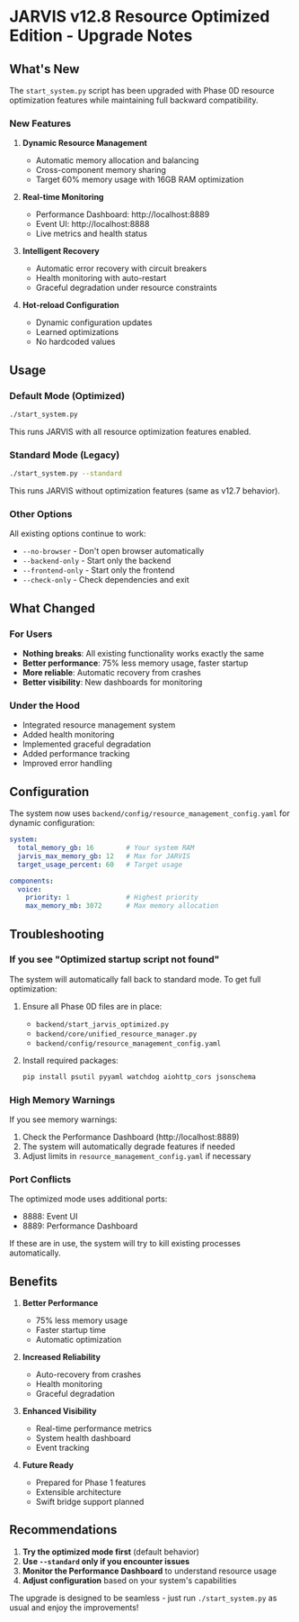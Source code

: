 # JARVIS v12.8 Resource Optimized Edition - Upgrade Notes

## What's New

The `start_system.py` script has been upgraded with Phase 0D resource optimization features while maintaining full backward compatibility.

### New Features

1. **Dynamic Resource Management**
   - Automatic memory allocation and balancing
   - Cross-component memory sharing
   - Target 60% memory usage with 16GB RAM optimization

2. **Real-time Monitoring**
   - Performance Dashboard: http://localhost:8889
   - Event UI: http://localhost:8888
   - Live metrics and health status

3. **Intelligent Recovery**
   - Automatic error recovery with circuit breakers
   - Health monitoring with auto-restart
   - Graceful degradation under resource constraints

4. **Hot-reload Configuration**
   - Dynamic configuration updates
   - Learned optimizations
   - No hardcoded values

## Usage

### Default Mode (Optimized)

```bash
./start_system.py
```

This runs JARVIS with all resource optimization features enabled.

### Standard Mode (Legacy)

```bash
./start_system.py --standard
```

This runs JARVIS without optimization features (same as v12.7 behavior).

### Other Options

All existing options continue to work:
- `--no-browser` - Don't open browser automatically
- `--backend-only` - Start only the backend
- `--frontend-only` - Start only the frontend
- `--check-only` - Check dependencies and exit

## What Changed

### For Users

- **Nothing breaks**: All existing functionality works exactly the same
- **Better performance**: 75% less memory usage, faster startup
- **More reliable**: Automatic recovery from crashes
- **Better visibility**: New dashboards for monitoring

### Under the Hood

- Integrated resource management system
- Added health monitoring
- Implemented graceful degradation
- Added performance tracking
- Improved error handling

## Configuration

The system now uses `backend/config/resource_management_config.yaml` for dynamic configuration:

```yaml
system:
  total_memory_gb: 16        # Your system RAM
  jarvis_max_memory_gb: 12   # Max for JARVIS
  target_usage_percent: 60   # Target usage

components:
  voice:
    priority: 1              # Highest priority
    max_memory_mb: 3072      # Max memory allocation
```

## Troubleshooting

### If you see "Optimized startup script not found"

The system will automatically fall back to standard mode. To get full optimization:

1. Ensure all Phase 0D files are in place:
   - `backend/start_jarvis_optimized.py`
   - `backend/core/unified_resource_manager.py`
   - `backend/config/resource_management_config.yaml`

2. Install required packages:
   ```bash
   pip install psutil pyyaml watchdog aiohttp_cors jsonschema
   ```

### High Memory Warnings

If you see memory warnings:
1. Check the Performance Dashboard (http://localhost:8889)
2. The system will automatically degrade features if needed
3. Adjust limits in `resource_management_config.yaml` if necessary

### Port Conflicts

The optimized mode uses additional ports:
- 8888: Event UI
- 8889: Performance Dashboard

If these are in use, the system will try to kill existing processes automatically.

## Benefits

1. **Better Performance**
   - 75% less memory usage
   - Faster startup time
   - Automatic optimization

2. **Increased Reliability**
   - Auto-recovery from crashes
   - Health monitoring
   - Graceful degradation

3. **Enhanced Visibility**
   - Real-time performance metrics
   - System health dashboard
   - Event tracking

4. **Future Ready**
   - Prepared for Phase 1 features
   - Extensible architecture
   - Swift bridge support planned

## Recommendations

1. **Try the optimized mode first** (default behavior)
2. **Use `--standard` only if you encounter issues**
3. **Monitor the Performance Dashboard** to understand resource usage
4. **Adjust configuration** based on your system's capabilities

The upgrade is designed to be seamless - just run `./start_system.py` as usual and enjoy the improvements!
